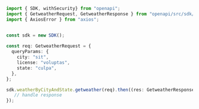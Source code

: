 <!-- Start SDK Example Usage -->
```typescript
import { SDK, withSecurity} from "openapi";
import { GetweatherRequest, GetweatherResponse } from "openapi/src/sdk/models/operations";
import { AxiosError } from "axios";


const sdk = new SDK();
    
const req: GetweatherRequest = {
  queryParams: {
    city: "sit",
    license: "voluptas",
    state: "culpa",
  },
};

sdk.weatherByCityAndState.getweather(req).then((res: GetweatherResponse | AxiosError) => {
   // handle response
});
```
<!-- End SDK Example Usage -->